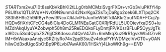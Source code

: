 $START$xm2vui7I0t8ssKbVkBhKI2tLLg0rbMCMziSvgrFXQr+vrGb3vluPKfYi4pP8Ulfss1QTL8VqV+NvO9N9unm342NxrKgaZSsTxjDaRgo2cek6ILXTlpq2CK383h8H9c2h9iR8yrPewI9Ncx7JklJvIFbJunfieW56TdIAKkr2oufN0A+FCuj7pHQDv6fiXrItCFcCG4a6iClu4DoGLM1NEaGatC0XRjfRdUL5U0OievfxaDS0+luMZdrAkqUyuYAZobwph50h8m25ReEDQkoFLyDmtjFP/K0srBFLuP5OyyJgTkxI9Dzu5Sd4QpbZS76jjC8Kdossu14QvV47Jh+6mMkqXuz9IrR1gvkWI5GZrvBIM+6nWaaxaAncjycSRZItyRo74v2ppB3suZv4ekpPYhWDMzclVvGT0+yOANhilwOd3xdUgoSbOtBp9P6Lvbi7AwAK60/1HSkYj4LkoWKh9g==$END$